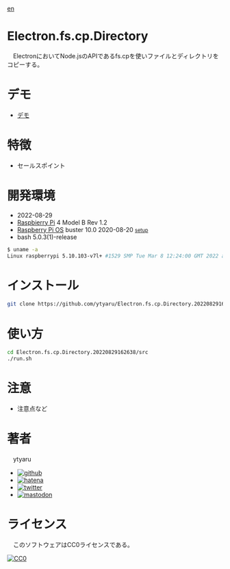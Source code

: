 [en](./README.md)

# Electron.fs.cp.Directory

　ElectronにおいてNode.jsのAPIであるfs.cpを使いファイルとディレクトリをコピーする。

# デモ

* [デモ](https://ytyaru.github.io/Electron.fs.cp.Directory.20220829162638/)

# 特徴

* セールスポイント

# 開発環境

* <time datetime="2022-08-29T16:26:30+0900">2022-08-29</time>
* [Raspbierry Pi](https://ja.wikipedia.org/wiki/Raspberry_Pi) 4 Model B Rev 1.2
* [Raspberry Pi OS](https://ja.wikipedia.org/wiki/Raspbian) buster 10.0 2020-08-20 <small>[setup](http://ytyaru.hatenablog.com/entry/2020/10/06/111111)</small>
* bash 5.0.3(1)-release

```sh
$ uname -a
Linux raspberrypi 5.10.103-v7l+ #1529 SMP Tue Mar 8 12:24:00 GMT 2022 armv7l GNU/Linux
```

# インストール

```sh
git clone https://github.com/ytyaru/Electron.fs.cp.Directory.20220829162638
```

# 使い方

```sh
cd Electron.fs.cp.Directory.20220829162638/src
./run.sh
```

# 注意

* 注意点など

# 著者

　ytyaru

* [![github](http://www.google.com/s2/favicons?domain=github.com)](https://github.com/ytyaru "github")
* [![hatena](http://www.google.com/s2/favicons?domain=www.hatena.ne.jp)](http://ytyaru.hatenablog.com/ytyaru "hatena")
* [![twitter](http://www.google.com/s2/favicons?domain=twitter.com)](https://twitter.com/ytyaru1 "twitter")
* [![mastodon](http://www.google.com/s2/favicons?domain=mstdn.jp)](https://mstdn.jp/web/accounts/233143 "mastdon")

# ライセンス

　このソフトウェアはCC0ライセンスである。

[![CC0](http://i.creativecommons.org/p/zero/1.0/88x31.png "CC0")](http://creativecommons.org/publicdomain/zero/1.0/deed.ja)

